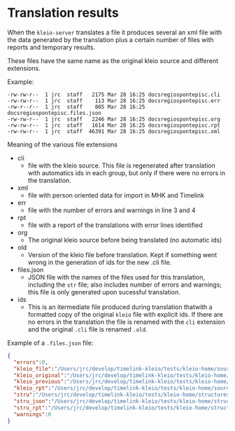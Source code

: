 # Translation results

When the `kleio-server` translates a file
it produces several an xml file with
the data generated by the translation 
plus a certain number of files with
reports and temporary results.

These files have the same name as the original kleio source
and different extensions.

Example:

    -rw-rw-r--  1 jrc  staff   2175 Mar 28 16:25 docsregiospontepisc.cli
    -rw-rw-r--  1 jrc  staff    113 Mar 28 16:25 docsregiospontepisc.err
    -rw-r--r--  1 jrc  staff    805 Mar 28 16:25 docsregiospontepisc.files.json
    -rw-rw-r--  1 jrc  staff   2246 Mar 28 16:25 docsregiospontepisc.org
    -rw-rw-r--  1 jrc  staff   1614 Mar 28 16:25 docsregiospontepisc.rpt
    -rw-rw-r--  1 jrc  staff  46391 Mar 28 16:25 docsregiospontepisc.xml

Meaning of the various file extensions
* cli
  * file with the kleio source. This file is regenerated
    after translation with automatics ids in each group, but
    only if there were no errors in the translation.
* xml
  * file with person oriented data for import in MHK and Timelink
* err
  * file with the number of errors and warnings in line 3 and 4
* rpt
  * file with a report of the translations with error lines identified
* org
  * The original kleio source before being translated (no automatic ids)
* old
  * Version of the kleio file before translation. Kept if something
    went wrong in the generation of ids for the new .cli file.
* files.json
  * JSON file with the names of the files used for this translation,
    including the `str` file; also includes number of errors and warnings;
    this file is only generated upon sucessful translation.
* ids
  * This is an itermediate file produced during translation 
    thatwith a formatted copy of the original `kleio` file
    with explicit ids. If there are no errors in the translation
    the file is renamed with the `cli` extension and the original
    `.cli` file is renamed `.old`. 


Example of a `.files.json` file:

```json
{
  "errors":0,
  "kleio_file":"/Users/jrc/develop/timelink-kleio/tests/kleio-home/sources/api/varia/auc_cartulario18.cli",
  "kleio_original":"/Users/jrc/develop/timelink-kleio/tests/kleio-home/sources/api/varia/auc_cartulario18.org",
  "kleio_previous":"/Users/jrc/develop/timelink-kleio/tests/kleio-home/sources/api/varia/auc_cartulario18.old",
  "kleio_rpt":"/Users/jrc/develop/timelink-kleio/tests/kleio-home/sources/api/varia/auc_cartulario18.rpt",
  "stru":"/Users/jrc/develop/timelink-kleio/tests/kleio-home/structures/api/varia/auc_cartulario18.str",
  "stru_json":"/Users/jrc/develop/timelink-kleio/tests/kleio-home/structures/api/varia/auc_cartulario18.str.json",
  "stru_rpt":"/Users/jrc/develop/timelink-kleio/tests/kleio-home/structures/api/varia/auc_cartulario18.srpt",
  "warnings":0
}
```
    